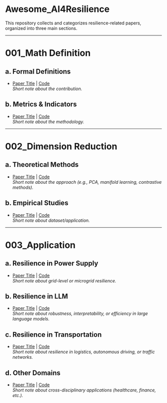 # Awesome_AI4Resilience

This repository collects and categorizes resilience-related papers, organized into three main sections.

---

# 001_Math Definition
## a. Formal Definitions
- [Paper Title](paper_link) | [Code](code_link)  
  *Short note about the contribution.*

## b. Metrics & Indicators
- [Paper Title](paper_link) | [Code](code_link)  
  *Short note about the methodology.*

---

# 002_Dimension Reduction
## a. Theoretical Methods
- [Paper Title](paper_link) | [Code](code_link)  
  *Short note about the approach (e.g., PCA, manifold learning, contrastive methods).*

## b. Empirical Studies
- [Paper Title](paper_link) | [Code](code_link)  
  *Short note about dataset/application.*

---

# 003_Application
## a. Resilience in Power Supply
- [Paper Title](paper_link) | [Code](code_link)  
  *Short note about grid-level or microgrid resilience.*

## b. Resilience in LLM
- [Paper Title](paper_link) | [Code](code_link)  
  *Short note about robustness, interpretability, or efficiency in large language models.*

## c. Resilience in Transportation
- [Paper Title](paper_link) | [Code](code_link)  
  *Short note about resilience in logistics, autonomous driving, or traffic networks.*

## d. Other Domains
- [Paper Title](paper_link) | [Code](code_link)  
  *Short note about cross-disciplinary applications (healthcare, finance, etc.).*

